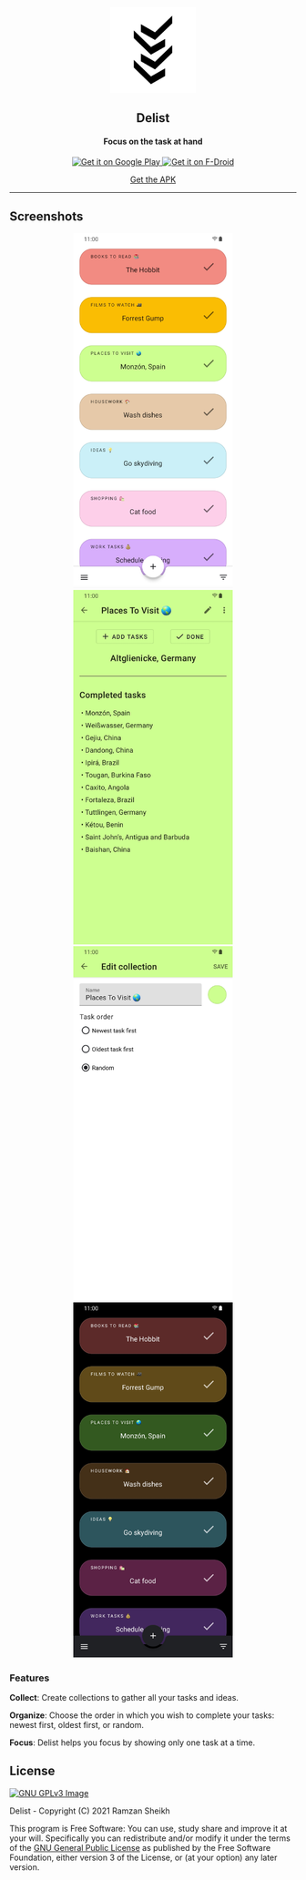 <p align="center"><img src="https://github.com/ramzan/Delist/blob/main/fastlane/metadata/android/en-US/images/icon.png?raw=true" width="150"></p> 
<h2 align="center"><b>Delist</b></h2>
<h4 align="center">Focus on the task at hand</h4>
<p align="center">
<a href="https://play.google.com/store/apps/details?id=ca.ramzan.delist">
  <img src="https://play.google.com/intl/en_us/badges/images/generic/en_badge_web_generic.png"
       alt="Get it on Google Play"
       height="100">
</a>
<a href="https://f-droid.org/packages/ca.ramzan.delist">
    <img src="https://fdroid.gitlab.io/artwork/badge/get-it-on.png"
    alt="Get it on F-Droid"
    height="100">
</a>
</p> 
<p align="center">
<a href="https://github.com/ramzan/delist/releases/" alt="GitHub release">Get the APK</a>
</p> 
<hr>


## Screenshots
<div align="center">
<img src="fastlane/metadata/android/en-US/images/phoneScreenshots/1.jpg" width=280>
<img src="fastlane/metadata/android/en-US/images/phoneScreenshots/2.jpg" width=280>
<img src="fastlane/metadata/android/en-US/images/phoneScreenshots/3.jpg" width=280>
<img src="fastlane/metadata/android/en-US/images/phoneScreenshots/4.jpg" width=280>
</div>

### Features

<b>Collect</b>: Create collections to gather all your tasks and ideas.

<b>Organize</b>: Choose the order in which you wish to complete your tasks: newest first, oldest first, or random.

<b>Focus</b>: Delist helps you focus by showing only one task at a time.

## License
[![GNU GPLv3 Image](https://www.gnu.org/graphics/gplv3-127x51.png)](http://www.gnu.org/licenses/gpl-3.0.en.html)  

Delist - Copyright (C) 2021  Ramzan Sheikh

This program is Free Software: You can use, study share and improve it at your
will. Specifically you can redistribute and/or modify it under the terms of the
[GNU General Public License](https://www.gnu.org/licenses/gpl.html) as
published by the Free Software Foundation, either version 3 of the License, or
(at your option) any later version.  
